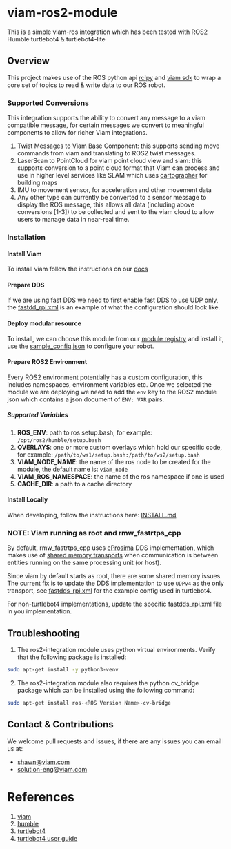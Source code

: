 # viam-ros2-module

This is a simple viam-ros integration which has been tested with ROS2 Humble turtlebot4 & turtlebot4-lite

## Overview

This project makes use of the ROS python api [rclpy](https://docs.ros2.org/foxy/api/rclpy/index.html) and [viam sdk](https://python.viam.dev/)
to wrap a core set of topics to read & write data to our ROS robot.

### Supported Conversions
This integration supports the ability to convert any message to a viam compatible message, for certain messages we 
convert to meaningful components to allow for richer Viam integrations.

1. Twist Messages to Viam Base Component: this supports sending move commands from viam and translating to ROS2 twist 
messages.
2. LaserScan to PointCloud for viam point cloud view and slam: this supports conversion to a point cloud format that Viam
can process and use in higher level services like SLAM which uses [cartographer](https://docs.viam.com/services/slam/cartographer/)
for building maps
3. IMU to movement sensor, for acceleration and other movement data
4. Any other type can currently be converted to a sensor message to display the ROS message, this allows all data (including
above conversions [1-3]) to be collected and sent to the viam cloud to allow users to manage data in near-real time.

### Installation

#### Install Viam
To install viam follow the instructions on our [docs](https://docs.viam.com/installation/)

#### Prepare DDS
If we are using fast DDS we need to first enable fast DDS to use UDP only, the [fastdd_rpi.xml](./sample_configs/fastdds_rpi.xml) 
is an example of what the configuration should look like.


#### Deploy modular resource
To install, we can choose this module from our [module registry](https://app.viam.com/registry) and install it, use
the [sample_config.json](./sample_configs/sample_config.json) to configure your robot.

#### Prepare ROS2 Environment
Every ROS2 environment potentially has a custom configuration, this includes namespaces, environment variables etc.
Once we selected the module we are deploying we need to add the `env` key to the ROS2 module json which contains a 
json document of `ENV: VAR` pairs.

##### Supported Variables

1. **ROS_ENV**: path to ros setup.bash, for example: `/opt/ros2/humble/setup.bash`
2. **OVERLAYS**: one or more custom overlays which hold our specific code, for example: `/path/to/ws1/setup.bash:/path/to/ws2/setup.bash`
3. **VIAM_NODE_NAME**: the name of the ros node to be created for the module, the default name is: `viam_node`
4. **VIAM_ROS_NAMESPACE**: the name of the ros namespace if one is used
5. **CACHE_DIR**: a path to a cache directory

#### Install Locally

When developing, follow the instructions here: [INSTALL.md](./INSTALL_LOCALLY.md)

### NOTE: Viam running as root and rmw_fastrtps_cpp
By default, rmw_fastrtps_cpp uses [eProsima](https://www.eprosima.com/index.php) DDS implementation, 
which makes use of [shared memory transports](https://fast-dds.docs.eprosima.com/en/latest/fastdds/transport/shared_memory/shared_memory.html)
when communication is between entities running on the same processing unit (or host).

Since viam by default starts as root, there are some shared memory issues. The current fix is to update
the DDS implementation to use `UDPv4` as the only transport, see [fastdds_rpi.xml](./sample_configs/fastdds_rpi.xml) for 
the example config used in turtlebot4.

For non-turtlebot4 implementations, update the specific fastdds_rpi.xml file in you implementation.

## Troubleshooting

1. The ros2-integration module uses python virtual environments. Verify that the following package is installed:
```bash
sudo apt-get install -y python3-venv
```

2. The ros2-integration module also requires the python cv_bridge package which can be installed using the following command:
```bash
sudo apt-get install ros-<ROS Version Name>-cv-bridge
```

## Contact & Contributions
We welcome pull requests and issues, if there are any issues you can email us at:

* [shawn@viam.com](mailto:shawn@viam.com)
* [solution-eng@viam.com](mailto:solution-eng@viam.com)

# References
1. [viam](https://docs.viam.com)
2. [humble](https://docs.ros.org/en/humble/index.html)
3. [turtlebot4](https://clearpathrobotics.com/turtlebot-4/)
4. [turtlebot4 user guide](https://turtlebot.github.io/turtlebot4-user-manual/)

